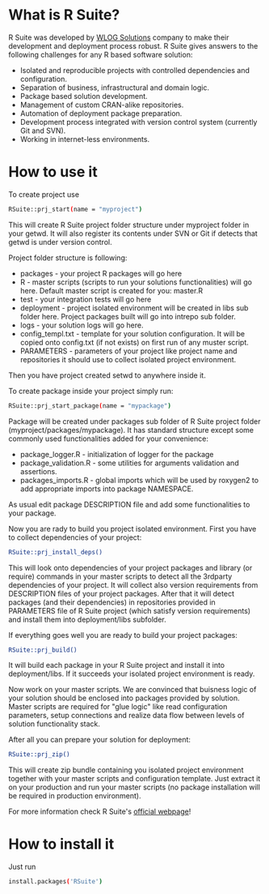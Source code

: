 # What is R Suite?
R Suite was developed by [WLOG Solutions](http://wlogsolutions.com) company to make their development and deployment process robust. R Suite gives answers to the following challenges for any R based software solution:

* Isolated and reproducible projects with controlled dependencies and configuration.
* Separation of business, infrastructural and domain logic.
* Package based solution development.
* Management of custom CRAN-alike repositories.
* Automation of deployment package preparation.
* Development process integrated with version control system (currently Git and SVN).
* Working in internet-less environments.

# How to use it
To create project use

``` bash
RSuite::prj_start(name = "myproject")
```

This will create R Suite project folder structure under myproject folder in your getwd. It will also register its contents under SVN or Git
if detects that getwd is under version control. 

Project folder structure is following:

* packages - your project R packages will go here
* R - master scripts (scripts to run your solutions functionalities) will go here. Default master script is created for you: master.R
* test - your integration tests will go here
* deployment - project isolated environment will be created in libs sub folder here. Project packages built will go into intrepo sub folder. 
* logs - your solution logs will go here.
* config_templ.txt - template for your solution configuration. It will be copied onto config.txt (if not exists) on first run 
  of any muster script.
* PARAMETERS - parameters of your project like project name and repositories it should use to collect isolated project environment.

Then you have project created setwd to anywhere inside it.

To create package inside your project simply run:

``` bash
RSuite::prj_start_package(name = "mypackage")
```

Package will be created under packages sub folder of R Suite project folder (myproject/packages/mypackage). It has standard structure except
some commonly used functionalities added for your convenience:

* package_logger.R - initialization of logger for the package
* package_validation.R - some utilities for arguments validation and assertions.
* packages_imports.R - global imports which will be used by roxygen2 to add appropriate imports into package NAMESPACE.

As usual edit package DESCRIPTION file and add some functionalities to your package.

Now you are rady to build you project isolated environment. First you have to collect dependencies of your project:

``` bash
RSuite::prj_install_deps()
```

This will look onto dependencies of your project packages and library (or require) commands in your master scripts to detect all the 
3rdparty dependencies of your project. It will collect also version requirements from DESCRIPTION files of your project packages. After that 
it will detect packages (and their dependencies) in repositories provided in PARAMETERS file of R Suite project (which satisfy version
requirements) and install them into deployment/libs subfolder.

If everything goes well you are ready to build your project packages:

``` bash
RSuite::prj_build()
```

It will build each package in your R Suite project and install it into deployment/libs. If it succeeds your isolated project environment is
ready. 

Now work on your master scripts. We are convinced that buisness logic of your solution should be enclosed into packages provided by solution.
Master scripts are required for "glue logic" like read configuration parameters, setup connections and realize data flow between levels of
solution functionality stack.

After all you can prepare your solution for deployment:

``` bash
RSuite::prj_zip()
```

This will create zip bundle containing you isolated project environment together with your master scripts and configuration template. Just 
extract it on your production and run your master scripts (no package installation will be required in production environment).

For more information check R Suite's [official webpage](http://rsuite.io)!


# How to install it
Just run 

``` bash
install.packages('RSuite')
```
